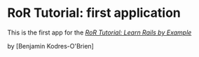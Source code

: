 # RoR Tutorial: first application

This is the first app for the [*RoR Tutorial: Learn Rails by Example*](http://railstutorial.org/)

by [Benjamin Kodres-O'Brien]